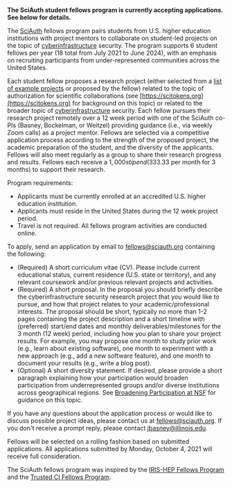 **The SciAuth student fellows program is currently accepting applications. See below for details.**

The [SciAuth](https://sciauth.org/) fellows program pairs students from U.S. higher education institutions with project mentors to collaborate on student-led projects on the topic of [cyberinfrastructure](https://www.nsf.gov/div/index.jsp?div=OAC) security. The program supports 6 student fellows per year (18 total from July 2021 to June 2024), with an emphasis on recruiting participants from under-represented communities across the United States.

Each student fellow proposes a research project (either selected from a [list of example projects](https://github.com/SciAuth/fellows/issues) or proposed by the fellow) related to the topic of authorization for scientific collaborations (see [https://scitokens.org](https://scitokens.org) for background on this topic) or related to the broader topic of [cyberinfrastructure](https://www.nsf.gov/div/index.jsp?div=OAC) security. Each fellow pursues their research project remotely over a 12 week period with one of the SciAuth co-PIs (Basney, Bockelman, or Weitzel) providing guidance (i.e., via weekly Zoom calls) as a project mentor. Fellows are selected via a competitive application process according to the strength of the proposed project, the academic preparation of the student, and the diversity of the applicants. Fellows will also meet regularly as a group to share their research progress and results. Fellows each receive a $1,000 stipend ($333.33 per month for 3 months) to support their research.

Program requirements:
* Applicants must be currently enrolled at an accredited U.S. higher education institution.
* Applicants must reside in the United States during the 12 week project period.
* Travel is not required. All fellows program activities are conducted online.

To apply, send an application by email to [fellows@sciauth.org](mailto:fellows@sciauth.org) containing the following:
* (Required) A short curriculum vitae (CV). Please include current educational status, current residence (U.S. state or territory), and any relevant coursework and/or previous relevant projects and activities.
* (Required) A short proposal. In the proposal you should briefly describe the cyberinfrastructure security research project that you would like to pursue, and how that project relates to your academic/professional interests. The proposal should be short, typically no more than 1-2 pages containing the project description and a short timeline with (preferred) start/end dates and monthly deliverables/milestones for the 3 month (12 week) period, including how you plan to share your project results. For example, you may propose one month to study prior work (e.g., learn about existing software), one month to experiment with a new approach (e.g., add a new software feature), and one month to document your results (e.g., write a blog post).
* (Optional) A short diversity statement. If desired, please provide a short paragraph explaining how your participation would broaden participation from underrepresented groups and/or diverse institutions across geographical regions. See [Broadening Participation at NSF](https://www.nsf.gov/od/broadeningparticipation/bp.jsp) for guidance on this topic.

If you have any questions about the application process or would like to discuss possible project ideas, please contact us at [fellows@sciauth.org](mailto:fellows@sciauth.org). If you don't receive a prompt reply, please contact [jbasney@illinois.edu](mailto:jbasney@illinois.edu).

Fellows will be selected on a rolling fashion based on submitted applications. All applications submitted by Monday, October 4, 2021 will receive full consideration.

The SciAuth fellows program was inspired by the [IRIS-HEP Fellows Program](https://iris-hep.org/fellows) and the [Trusted CI Fellows Program](https://trustedci.org/fellows).
